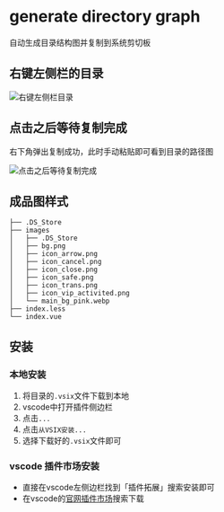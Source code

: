 # generate directory graph

自动生成目录结构图并复制到系统剪切板

## 右键左侧栏的目录
![右键左侧栏目录](https://tva1.sinaimg.cn/large/e6c9d24ely1h3ie42tbgmj20g80kw755.jpg)


## 点击之后等待复制完成

右下角弹出复制成功，此时手动粘贴即可看到目录的路径图

![点击之后等待复制完成](https://tva1.sinaimg.cn/large/e6c9d24ely1h3ie5fr9ssj210g07at9d.jpg)

## 成品图样式

```
├── .DS_Store
├── images
│   ├── .DS_Store
│   ├── bg.png
│   ├── icon_arrow.png
│   ├── icon_cancel.png
│   ├── icon_close.png
│   ├── icon_safe.png
│   ├── icon_trans.png
│   ├── icon_vip_activited.png
│   └── main_bg_pink.webp
├── index.less
└── index.vue
```



## 安装

### 本地安装

1. 将目录的`.vsix`文件下载到本地
2. vscode中打开插件侧边栏
3. 点击`...`
4. 点击`从VSIX安装...`
5. 选择下载好的`.vsix`文件即可

### vscode 插件市场安装

* 直接在vscode左侧边栏找到「插件拓展」搜索安装即可
* 在vscode的[官网插件市场](https://marketplace.visualstudio.com/)搜索下载
